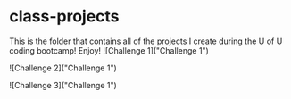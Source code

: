 # class-projects
This is the folder that contains all of the projects I create during the U of U coding bootcamp!
Enjoy!
![Challenge 1]("Challenge 1")

![Challenge 2]("Challenge 1")

![Challenge 3]("Challenge 1")

